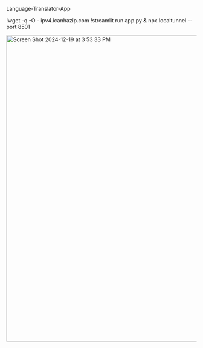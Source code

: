 Language-Translator-App

!wget -q -O - ipv4.icanhazip.com
!streamlit run app.py & npx localtunnel --port 8501


<img width="810" alt="Screen Shot 2024-12-19 at 3 53 33 PM" src="https://github.com/user-attachments/assets/686387f1-de11-410a-ba39-52375a52b5b1" />
